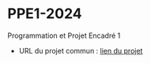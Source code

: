 # PPE1-2024
Programmation et Projet Encadré 1
- URL du projet commun : [lien du projet]([https://exemple.com](https://github.com/XXicheese/PPE-PROJET))
